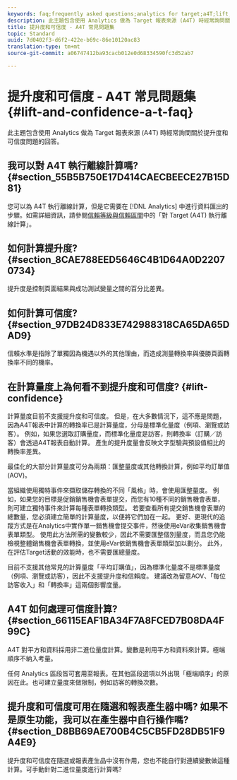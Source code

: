 ```yaml
---
keywords: faq;frequently asked questions;analytics for target;a4T;lift;ad hoc;report builder;confidence
description: 此主題包含使用 Analytics 做為 Target 報表來源 (A4T) 時經常詢問關於提升度和可信度問題的回答。
title: 提升度和可信度 - A4T 常見問題集
topic: Standard
uuid: 7d0402f3-d6f2-422e-b69c-86e10120ac83
translation-type: tm+mt
source-git-commit: a06747412ba93cacb012e0d68334590fc3d52ab7

---
```



# 提升度和可信度 - A4T 常見問題集{#lift-and-confidence-a-t-faq}

此主題包含使用 Analytics 做為 Target 報表來源 (A4T) 時經常詢問關於提升度和可信度問題的回答。

## 我可以對 A4T 執行離線計算嗎? {#section_55B5B750E17D414CAECBEECE27B15D81}

您可以為 A4T 執行離線計算，但是它需要在 [!DNL Analytics] 中進行資料匯出的步驟。如需詳細資訊，請參閱[信賴等級與信賴區間](../../../c-reports/conversion-rate.md#concept_0D0002A1EBDF420E9C50E2A46F36629B)中的「對 Target (A4T) 執行離線計算」。

## 如何計算提升度? {#section_8CAE788EED5646C4B1D64A0D22070734}

提升度是控制頁面結果與成功測試變量之間的百分比差異。

## 如何計算可信度? {#section_97DB24D833E742988318CA65DA65DAD9}

信賴水準是指除了單獨因為機遇以外的其他理由，而造成測量轉換率與優勝頁面轉換率不同的機率。

## 在計算量度上為何看不到提升度和可信度? {#lift-confidence}

計算量度目前不支援提升度和可信度。 但是，在大多數情況下，這不應是問題，因為A4T報表中計算的轉換率已是計算量度，分母是標準化量度（例項、瀏覽或訪客）。 例如，如果您選取訂購量度，而標準化量度是訪客，則轉換率（訂購／訪客）會透過A4T報表自動計算。 產生的提升度量會反映文字型驗與預設值相比的轉換率差異。

最佳化的大部分計算量度可分為兩類：匯整量度或其他轉換計算，例如平均訂單值(AOV)。

當組織使用獨特事件來擷取儲存轉換的不同「風格」時，會使用匯整量度。 例如，如果您的目標是促銷銷售機會表單提交，而您有10種不同的銷售機會表單，則可建立獨特事件來計算每種表單轉換類型。 若要查看所有提交銷售機會表單的總數量，您必須建立簡單的計算量度，以便將它們加在一起。 更好、更現代的追蹤方式是在Analytics中實作單一銷售機會提交事件，然後使用eVar收集銷售機會表單類型。 使用此方法所需的變數較少，因此不需要匯整個別量度，而且您仍能檢視整體銷售機會表單轉換，並使用eVar依銷售機會表單類型加以劃分。 此外，在評估Target活動的效能時，也不需要匯總量度。

目前不支援其他常見的計算量度「平均訂購值」，因為標準化量度不是標準量度（例項、瀏覽或訪客），因此不支援提升度和信賴度。 建議改為留意AOV、「每位訪客收入」和「轉換率」這兩個影響度量。

## A4T 如何處理可信度計算? {#section_66115EAF1BA34F7A8FCED7B08DA4F99C}

A4T 對平方和資料採用非二進位量度計算。變數是利用平方和資料來計算。極端順序不納入考量。

任何 Analytics 區段皆可套用至報表。在其他區段選項以外出現「極端順序」的原因在此。也可建立量度來做限制，例如訪客的轉換次數。

## 提升度和可信度可用在隨選和報表產生器中嗎? 如果不是原生功能，我可以在產生器中自行操作嗎? {#section_D8BB69AE700B4C5CB5FD28DB51F9A4E9}

提升度和可信度在隨選或報表產生品中沒有作用，您也不能自行對連續變數做這種計算。可手動針對二進位量度進行計算嗎?
